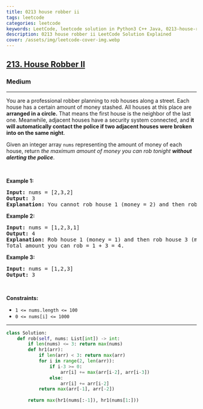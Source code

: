 ```yaml
---
title: 0213 house robber ii
tags: leetcode
categories: leetcode
keywords: LeetCode, leetcode solution in Python3 C++ Java, 0213-house-robber-ii solution
description: 0213 house robber ii LeetCode Solution Explained
cover: /assets/img/leetcode-cover-img.webp
---
```





<h2><a href="https://leetcode.com/problems/house-robber-ii/">213. House Robber II</a></h2><h3>Medium</h3><hr><div><p>You are a professional robber planning to rob houses along a street. Each house has a certain amount of money stashed. All houses at this place are <strong>arranged in a circle.</strong> That means the first house is the neighbor of the last one. Meanwhile, adjacent houses have a security system connected, and&nbsp;<b>it will automatically contact the police if two adjacent houses were broken into on the same night</b>.</p>

<p>Given an integer array <code>nums</code> representing the amount of money of each house, return <em>the maximum amount of money you can rob tonight <strong>without alerting the police</strong></em>.</p>

<p>&nbsp;</p>
<p><strong class="example">Example 1:</strong></p>

<pre><strong>Input:</strong> nums = [2,3,2]
<strong>Output:</strong> 3
<strong>Explanation:</strong> You cannot rob house 1 (money = 2) and then rob house 3 (money = 2), because they are adjacent houses.
</pre>

<p><strong class="example">Example 2:</strong></p>

<pre><strong>Input:</strong> nums = [1,2,3,1]
<strong>Output:</strong> 4
<strong>Explanation:</strong> Rob house 1 (money = 1) and then rob house 3 (money = 3).
Total amount you can rob = 1 + 3 = 4.
</pre>

<p><strong class="example">Example 3:</strong></p>

<pre><strong>Input:</strong> nums = [1,2,3]
<strong>Output:</strong> 3
</pre>

<p>&nbsp;</p>
<p><strong>Constraints:</strong></p>

<ul>
	<li><code>1 &lt;= nums.length &lt;= 100</code></li>
	<li><code>0 &lt;= nums[i] &lt;= 1000</code></li>
</ul>
</div>

---




```python
class Solution:
    def rob(self, nums: List[int]) -> int:
        if len(nums) <= 3: return max(nums) 
        def hr1(arr):
            if len(arr) < 3: return max(arr)
            for i in range(2, len(arr)):
                if i-3 >= 0:
                    arr[i] += max(arr[i-2], arr[i-3])
                else:
                    arr[i] += arr[i-2]
            return max(arr[-1], arr[-2])
        
        return max(hr1(nums[:-1]), hr1(nums[1:]))
```
